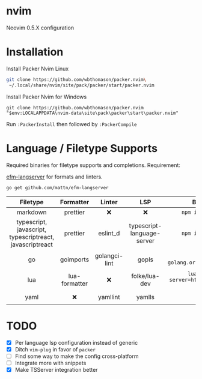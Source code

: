 # nvim

Neovim 0.5.X configuration

# Installation

Install Packer Nvim Linux

```sh
git clone https://github.com/wbthomason/packer.nvim\
 ~/.local/share/nvim/site/pack/packer/start/packer.nvim
```

Install Packer Nvim for Windows

```
git clone https://github.com/wbthomason/packer.nvim "$env:LOCALAPPDATA\nvim-data\site\pack\packer\start\packer.nvim"
```

Run `:PackerInstall` then followed by `:PackerCompile`

# Language / Filetype Supports

Required binaries for filetype supports and completions. Requirement:

[efm-langserver](https://github.com/mattn/efm-langserver) for formats and linters.

```
go get github.com/mattn/efm-langserver
```

|                         Filetype                         |   Formatter   |    Linter     |            LSP             |                         Binary Formatter                          |               Binary Linter                |                    Binary LSP                    |
| :------------------------------------------------------: | :-----------: | :-----------: | :------------------------: | :---------------------------------------------------------------: | :----------------------------------------: | :----------------------------------------------: |
|                         markdown                         |   prettier    |      ❌       |             ❌             |                     `npm install -g prettier`                     |                     ❌                     |                        ❌                        |
| typescript, javascript, typescriptreact, javascriptreact |   prettier    |   eslint_d    | typescript-language-server |                     `npm install -g prettier`                     |         `npm install -g eslint_d`          |   `npm install -g typescript-language-server`    |
|                            go                            |   goimports   | golangci-lint |           gopls            |             `go get golang.org/x/tools/cmd/goimports`             | `go get github.com/golangci/golangci-lint` |     `go get golang.org/x/tools/gopls@latest`     |
|                           lua                            | lua-formatter |      ❌       |       folke/lua-dev        | `luarocks install --server=https://luarocks.org/dev luaformatter` |                     ❌                     | `https://github.com/sumneko/lua-language-server` |
|                           yaml                           |      ❌       |   yamllint    |           yamlls           |                                ❌                                 |       `pip install --user yamllint`        |      `npm install -g yaml-language-server`       |

# TODO

-   [x] Per language lsp configuration instead of generic
-   [x] Ditch `vim-plug` in favor of `packer`
-   [ ] Find some way to make the config cross-platform
-   [ ] Integrate more with snippets
-   [x] Make TSServer integration better
